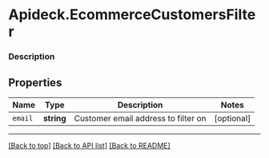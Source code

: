 # Apideck.EcommerceCustomersFilter

### Description

## Properties
Name | Type | Description | Notes
------------ | ------------- | ------------- | -------------
`email` | **string** | Customer email address to filter on | [optional] 





---

[[Back to top]](#) [[Back to API list]](../../../../README.md#documentation-for-api-endpoints) [[Back to README]](../../../../README.md)


